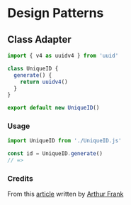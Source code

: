 # Design Patterns

## Class Adapter

```js
import { v4 as uuidv4 } from 'uuid'

class UniqueID {
  generate() {
    return uuidv4()
  }
}

export default new UniqueID()
```

### Usage

```js
import UniqueID from './UniqueID.js'

const id = UniqueID.generate()
// =>
```

### Credits

From this [article](https://javascript.plainenglish.io/javascript-design-patterns-adapter-explained-cbcffbb4b8bc) written by [Arthur Frank]()
